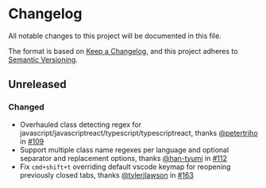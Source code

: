 # Changelog

All notable changes to this project will be documented in this file.

The format is based on [Keep a Changelog](https://keepachangelog.com/en/1.0.0/),
and this project adheres to [Semantic Versioning](https://semver.org/spec/v2.0.0.html).

## Unreleased 

### Changed

* Overhauled class detecting regex for javascript/javascriptreact/typescript/typescriptreact, thanks [@petertriho](https://github.com/petertriho) in [#109](https://github.com/heybourn/headwind/pull/109)
* Support multiple class name regexes per language and optional separator and replacement options, thanks [@han-tyumi](https://github.com/han-tyumi) in [#112](https://github.com/heybourn/headwind/pull/112)
* Fix `cmd+shift+t` overriding default vscode keymap for reopening previously closed tabs, thanks [@tylerjlawson](https://github.com/tylerjlawson) in [#163](https://github.com/heybourn/headwind/pull/163)
